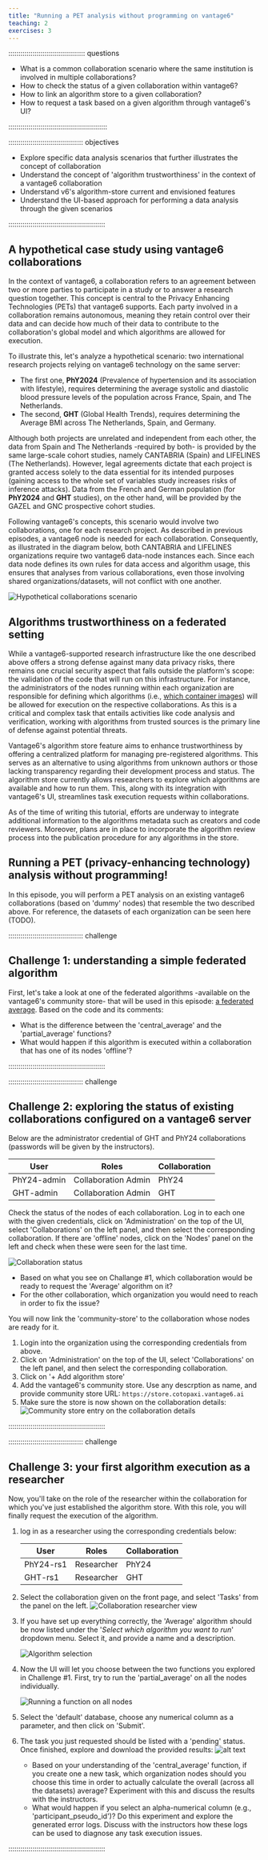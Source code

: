 ```yaml
---
title: "Running a PET analysis without programming on vantage6"
teaching: 2
exercises: 3
---
```


:::::::::::::::::::::::::::::::::::::: questions
- What is a common collaboration scenario where the same institution is involved in multiple collaborations?
- How to check the status of a given collaboration within vantage6?
- How to link an algorithm store to a given collaboration?
- How to request a task based on a given algorithm through vantage6's UI?

:::::::::::::::::::::::::::::::::::::::::::::::::

::::::::::::::::::::::::::::::::::::: objectives

- Explore specific data analysis scenarios that further illustrates the concept of collaboration
- Understand the concept of 'algorithm trustworthiness' in the context of a vantage6 collaboration
- Understand v6's algorithm-store current and envisioned features
- Understand the UI-based approach for performing a data analysis through the given scenarios 

::::::::::::::::::::::::::::::::::::::::::::::::

## A hypothetical case study using vantage6 collaborations

In the context of vantage6, a collaboration refers to an agreement between two or more parties to participate in a study or to answer a research question together. This concept is central to the Privacy Enhancing Technologies (PETs) that vantage6 supports. Each party involved in a collaboration remains autonomous, meaning they retain control over their data and can decide how much of their data to contribute to the collaboration's global model and which algorithms are allowed for execution. 

To illustrate this, let's analyze a hypothetical scenario: two international research projects relying on vantage6 technology on the same server: 

* The first one, __PhY2024__ (Prevalence of hypertension and its association with lifestyle), requires determining the average systolic and diastolic blood pressure levels of the population across France, Spain, and The Netherlands. 
* The second, __GHT__ (Global Health Trends), requires determining the Average BMI across The Netherlands, Spain, and Germany. 

Although both projects are unrelated and independent from each other, the data from Spain and The Netherlands -required by both- is provided by the same large-scale cohort studies, namely CANTABRIA (Spain) and LIFELINES (The Netherlands). However, legal agreements dictate that each project is granted access solely to the data essential for its intended purposes (gaining access to the whole set of variables study increases risks of inference attacks). Data from the French and German population (for __PhY2024__ and __GHT__ studies), on the other hand, will be provided by the GAZEL and GNC prospective cohort studies.

Following vantage6's concepts, this scenario would involve two collaborations, one for each research project. As described in previous episodes, a vantage6 node is needed for each collaboration. Consequently, as illustrated in the diagram below, both CANTABRIA and LIFELINES organizations require two vantage6 data-node instances each. Since each data node defines its own rules for data access and algorithm usage, this ensures that analyses from various collaborations, even those involving shared organizations/datasets, will not conflict with one another.

![Hypothetical collaborations scenario](fig/chapter3/orgs_n_collabs_scenario.png)


## Algorithms trustworthiness on a federated setting

While a vantage6-supported research infrastructure like the one described above offers a strong defense against many data privacy risks, there remains one crucial security aspect that falls outside the platform's scope: the validation of the code that will run on this infrastructure. For instance, the administrators of the nodes running within each organization are responsible for defining which algorithms (i.e., [which container images](https://docs.vantage6.ai/en/main/node/configure.html#all-configuration-options)) will be allowed for execution on the respective collaborations. As this is a critical and complex task that entails activities like code analysis and verification, working with algorithms from trusted sources is the primary line of defense against potential threats.

Vantage6's algorithm store feature aims to enhance trustworthiness by offering a centralized platform for managing pre-registered algorithms. This serves as an alternative to using algorithms from unknown authors or those lacking transparency regarding their development process and status. The algorithm store currently allows researchers to explore which algorithms are available and how to run them. This, along with its integration with vantage6's UI, streamlines task execution requests within collaborations.

As of the time of writing this tutorial, efforts are underway to integrate additional information to the algorithms metadata such as creators and code reviewers. Moreover, plans are in place to incorporate the algorithm review process into the publication procedure for any algorithms in the store.

## Running a PET (privacy-enhancing technology) analysis without programming!

In this episode, you will perform a PET analysis on an existing vantage6 collaborations (based on 'dummy' nodes) that resemble the two described above. For reference, the datasets of each organization can be seen here (TODO).

::::::::::::::::::::::::::::::::::::: challenge

## Challenge 1: understanding a simple federated algorithm

First, let's take a look at one of the federated algorithms -available on the vantage6's community store- that will be used in this episode: [a federated average](https://github.com/IKNL/v6-average-py/blob/master/v6-average-py/__init__.py). Based on the code and its comments:

- What is the difference between the 'central_average' and the 'partial_average' functions?
- What would happen if this algorithm is executed within a collaboration that has one of its nodes 'offline'?

::::::::::::::::::::::::::::::::::::::::::::::::

::::::::::::::::::::::::::::::::::::: challenge

## Challenge 2: exploring the status of existing collaborations configured on a vantage6 server

Below are the administrator credential of GHT and PhY24 collaborations (passwords will be given by the instructors).

| User        | Roles               | Collaboration |
| ----------- | ------------------- | ------------- |
| PhY24-admin | Collaboration Admin | PhY24         |
| GHT-admin   | Collaboration Admin | GHT           |

Check the status of the nodes of each collaboration. Log in to each one with the given credentials, click on 'Administration' on the top of the UI, select 'Collaborations' on the left panel, and then select the corresponding collaboration. If there are 'offline' nodes, click on the 'Nodes' panel on the left and check when these were seen for the last time.

![Collaboration status](fig/chapter3/collab-status-offline.png)

- Based on what you see on Challange #1, which collaboration would be ready to request the 'Average' algorithm on it?
- For the other collaboration, which organization you would need to reach in order to fix the issue?

You will now link the 'community-store' to the collaboration whose nodes are ready for it. 

1. Login into the organization using the corresponding credentials from above. 
2. Click on 'Administration' on the top of the UI, select 'Collaborations' on the left panel, and then select the corresponding collaboration.
3. Click on '+ Add algorithm store'
4. Add the vantage6's community store. Use any descrption as name, and provide community store URL: `https://store.cotopaxi.vantage6.ai`
5. Make sure the store is now shown on the collaboration details:
![Community store entry on the collaboration details](fig/chapter3/community-store-entry.png)

::::::::::::::::::::::::::::::::::::::::::::::::

::::::::::::::::::::::::::::::::::::: challenge
## Challenge 3: your first algorithm execution as a researcher

Now, you'll take on the role of the researcher within the collaboration for which you've just established the algorithm store. With this role, you will finally request the execution of the algorithm. 

1. log in as a researcher using the corresponding credentials below:

    |  User  |  Roles   |  Collaboration   |
    |----|-----|-----|
    |PhY24-rs1  | Researcher    |PhY24      |
    |GHT-rs1  | Researcher    |GHT    |

2. Select the collaboration given on the front page, and select 'Tasks' from the panel on the left.
    ![Collaboration researcher view](fig/chapter3/collab-researcher-view.png)

3. If you have set up everything correctly, the 'Average' algorithm should be now listed under the '*Select which algorithm you want to run*' dropdown menu. Select it, and provide a name and a description.

    ![Algorithm selection](fig/chapter3/task-alg-selection.png)

4. Now the UI will let you choose between the two functions you explored in Challenge #1. First, try to run the 'partial_average' on all the nodes individually.

    ![Running a function on all nodes](fig/chapter3/task-partial-on-individial-orgs.png)

5. Select the 'default' database, choose any numerical column as a parameter, and then click on 'Submit'.

6. The task you just requested should be listed with a 'pending' status. Once finished, explore and download the provided results:
    ![alt text](fig/chapter3/task-results.png)


   - Based on your understanding of the 'central_average' function, if you create one a new task, which organization nodes should you choose this time in order to actually calculate the overall (across all the datasets) average? Experiment with this and discuss the results with the instructors.
   - What would happen if you select an alpha-numerical column (e.g., 'participant_pseudo_id')? Do this experiment and explore the generated error logs. Discuss with the instructors how these logs can be used to diagnose any task execution issues.

::::::::::::::::::::::::::::::::::::::::::::::::


